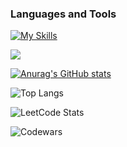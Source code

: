 ### Languages and Tools
[![My Skills](https://skillicons.dev/icons?i=cs,dotnet,postgres,aws,git,docker,mongo,redis,rabbitmq,bots)](https://skillicons.dev)

![](https://komarev.com/ghpvc/?username=mcconderez)

[![Anurag's GitHub stats](https://github-readme-stats.vercel.app/api?username=mcconderez&show_icons=true&theme=tokyonight)](https://github.com/anuraghazra/github-readme-stats)

![Top Langs](https://github-readme-stats.vercel.app/api/top-langs/?username=mcconderez&hide_progress=false&theme=tokyonight)

![LeetCode Stats](https://leetcard.jacoblin.cool/MinoddeinEz?theme=radical&font=Chenla)

![Codewars](https://github.r2v.ch/codewars?user=McConderEz)
